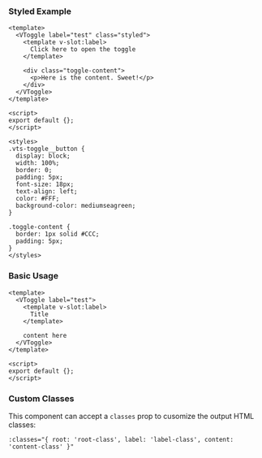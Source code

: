 ### Styled Example

```vue
<template>
  <VToggle label="test" class="styled">
    <template v-slot:label>
      Click here to open the toggle
    </template>

    <div class="toggle-content">
      <p>Here is the content. Sweet!</p>
    </div>
  </VToggle>
</template>

<script>
export default {};
</script>

<styles>
.vts-toggle__button {
  display: block;
  width: 100%;
  border: 0;
  padding: 5px;
  font-size: 18px;
  text-align: left;
  color: #FFF;
  background-color: mediumseagreen;
}

.toggle-content {
  border: 1px solid #CCC;
  padding: 5px;
}
</styles>
```

### Basic Usage

```vue
<template>
  <VToggle label="test">
    <template v-slot:label>
      Title
    </template>

    content here
  </VToggle>
</template>

<script>
export default {};
</script>
```

### Custom Classes

This component can accept a `classes` prop to cusomize the output HTML classes:

```
:classes="{ root: 'root-class', label: 'label-class', content: 'content-class' }"
```
